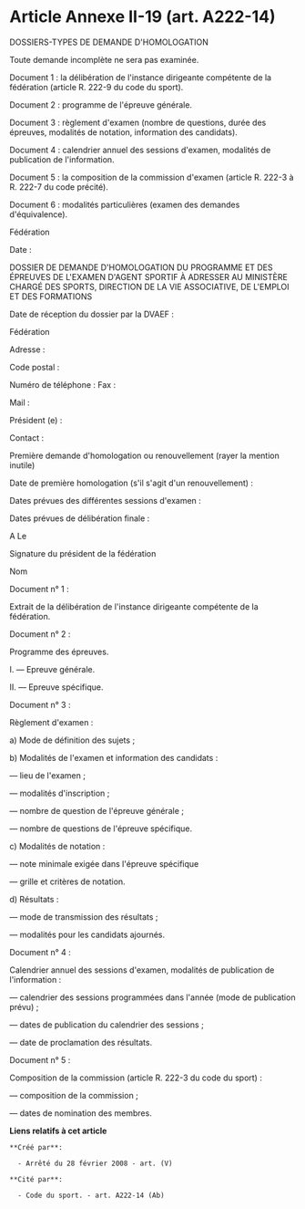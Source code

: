 # Article Annexe II-19 (art. A222-14)

DOSSIERS-TYPES DE DEMANDE D'HOMOLOGATION

Toute demande incomplète ne sera pas examinée.

Document 1 : la délibération de l'instance dirigeante compétente de la fédération (article R. 222-9 du code du sport).

Document 2 : programme de l'épreuve générale.

Document 3 : règlement d'examen (nombre de questions, durée des épreuves, modalités de notation, information des candidats).

Document 4 : calendrier annuel des sessions d'examen, modalités de publication de l'information.

Document 5 : la composition de la commission d'examen (article R. 222-3 à R. 222-7 du code précité).

Document 6 : modalités particulières (examen des demandes d'équivalence).

Fédération 

Date : 

DOSSIER DE DEMANDE D'HOMOLOGATION DU PROGRAMME ET DES ÉPREUVES DE L'EXAMEN D'AGENT SPORTIF À ADRESSER AU MINISTÈRE CHARGÉ DES
SPORTS, DIRECTION DE LA VIE ASSOCIATIVE, DE L'EMPLOI ET DES FORMATIONS

Date de réception du dossier par la DVAEF :

Fédération 

Adresse : 

Code postal : 

Numéro de téléphone : Fax : 

Mail : 

Président (e) : 

Contact : 

Première demande d'homologation ou renouvellement (rayer la mention inutile)

Date de première homologation (s'il s'agit d'un renouvellement) :

Dates prévues des différentes sessions d'examen :

Dates prévues de délibération finale :

A Le 

Signature du président de la fédération 

Nom 

Document n° 1 :

Extrait de la délibération de l'instance dirigeante compétente de la fédération.

Document n° 2 :

Programme des épreuves.

I. ― Epreuve générale.

II. ― Epreuve spécifique.

Document n° 3 :

Règlement d'examen :

a) Mode de définition des sujets ;

b) Modalités de l'examen et information des candidats :

― lieu de l'examen ;

― modalités d'inscription ;

― nombre de question de l'épreuve générale ;

― nombre de questions de l'épreuve spécifique.

c) Modalités de notation :

― note minimale exigée dans l'épreuve spécifique

― grille et critères de notation.

d) Résultats :

― mode de transmission des résultats ;

― modalités pour les candidats ajournés.

Document n° 4 :

Calendrier annuel des sessions d'examen, modalités de publication de l'information :

― calendrier des sessions programmées dans l'année (mode de publication prévu) ;

― dates de publication du calendrier des sessions ;

― date de proclamation des résultats.

Document n° 5 :

Composition de la commission (article R. 222-3 du code du sport) :

― composition de la commission ;

― dates de nomination des membres.

**Liens relatifs à cet article**

	**Créé par**:

	  - Arrêté du 28 février 2008 - art. (V)

	**Cité par**:

	  - Code du sport. - art. A222-14 (Ab)
